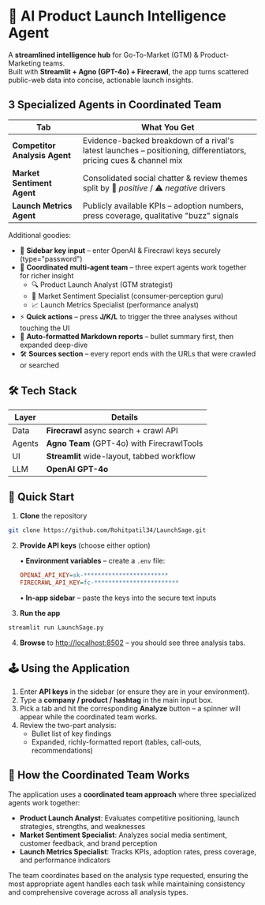 # 🚀 AI Product Launch Intelligence Agent

A **streamlined intelligence hub** for Go-To-Market (GTM) & Product-Marketing teams.  
Built with **Streamlit + Agno (GPT-4o) + Firecrawl**, the app turns scattered public-web data into concise, actionable launch insights.

## 3 Specialized Agents in Coordinated Team

| Tab | What You Get |
|-----|--------------|
| **Competitor Analysis Agent** | Evidence-backed breakdown of a rival's latest launches – positioning, differentiators, pricing cues & channel mix |
| **Market Sentiment Agent** | Consolidated social chatter & review themes split by 🚀 *positive* / ⚠️ *negative* drivers |
| **Launch Metrics Agent** | Publicly available KPIs – adoption numbers, press coverage, qualitative "buzz" signals |

Additional goodies:

* 🔑 **Sidebar key input** – enter OpenAI & Firecrawl keys securely (type="password")
* 🧠 **Coordinated multi-agent team** – three expert agents work together for richer insight
  * 🔍 Product Launch Analyst (GTM strategist)
  * 💬 Market Sentiment Specialist (consumer-perception guru)
  * 📈 Launch Metrics Specialist (performance analyst)
* ⚡ **Quick actions** – press **J/K/L** to trigger the three analyses without touching the UI
* 📑 **Auto-formatted Markdown reports** – bullet summary first, then expanded deep-dive
* 🛠️ **Sources section** – every report ends with the URLs that were crawled or searched

## 🛠️ Tech Stack

| Layer | Details |
|-------|---------|
| Data | **Firecrawl** async search + crawl API |
| Agents | **Agno Team** (GPT-4o) with FirecrawlTools |
| UI | **Streamlit** wide-layout, tabbed workflow |
| LLM | **OpenAI GPT-4o** |

## 🚀 Quick Start

1. **Clone** the repository

```bash
git clone https://github.com/Rohitpatil34/LaunchSage.git

```



2. **Provide API keys** (choose either option)

   • **Environment variables** – create a `.env` file:
   ```ini
   OPENAI_API_KEY=sk-************************
   FIRECRAWL_API_KEY=fc-************************
   ```
   • **In-app sidebar** – paste the keys into the secure text inputs

3. **Run the app**

```bash
streamlit run LaunchSage.py
```

4. **Browse** to <http://localhost:8502> – you should see three analysis tabs.

## 🕹️ Using the Application

1. Enter **API keys** in the sidebar (or ensure they are in your environment).
2. Type a **company / product / hashtag** in the main input box.
3. Pick a tab and hit the corresponding **Analyze** button – a spinner will appear while the coordinated team works.
4. Review the two-part analysis:
   * Bullet list of key findings
   * Expanded, richly-formatted report (tables, call-outs, recommendations)

## 🤖 How the Coordinated Team Works

The application uses a **coordinated team approach** where three specialized agents work together:

- **Product Launch Analyst**: Evaluates competitive positioning, launch strategies, strengths, and weaknesses
- **Market Sentiment Specialist**: Analyzes social media sentiment, customer feedback, and brand perception  
- **Launch Metrics Specialist**: Tracks KPIs, adoption rates, press coverage, and performance indicators

The team coordinates based on the analysis type requested, ensuring the most appropriate agent handles each task while maintaining consistency and comprehensive coverage across all analysis types.
